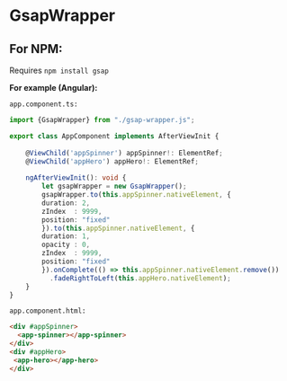 # GsapWrapper

## For NPM:

Requires `npm install gsap`
  
  
  **For example (Angular):**
  
  `app.component.ts:`
  ```ts
  import {GsapWrapper} from "./gsap-wrapper.js";
  
  export class AppComponent implements AfterViewInit {
    
      @ViewChild('appSpinner') appSpinner!: ElementRef;
      @ViewChild('appHero') appHero!: ElementRef;
      
      ngAfterViewInit(): void {
          let gsapWrapper = new GsapWrapper();
          gsapWrapper.to(this.appSpinner.nativeElement, {
          duration: 2,
          zIndex  : 9999,
          position: "fixed"
          }).to(this.appSpinner.nativeElement, {
          duration: 1,
          opacity : 0,
          zIndex  : 9999,
          position: "fixed"
          }).onComplete(() => this.appSpinner.nativeElement.remove())
            .fadeRightToLeft(this.appHero.nativeElement);  
      }
  }
  ```  
   
  `app.component.html:`
  ```html
  <div #appSpinner>
    <app-spinner></app-spinner>
  </div>
  <div #appHero>
   <app-hero></app-hero>
  </div>
  ```  
  
